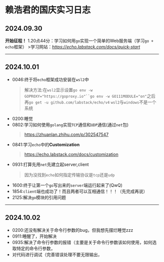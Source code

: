 # 赖浩君的国庆实习日志 

## 2024.09.30
**开始征程！**
1.20点44分：学习如何用`go`实现一个简单的Web服务端（学习`go + echo`框架）
    >学习网站：*https://echo.labstack.com/docs/quick-start*

---

## 2024.10.01
- 0046:终于将`echo`框架成功安装在`wsl2`中
    >解决方法:在`wsl2`显示设置`go env -w GOPROXY="https://goproxy.io"``go env -w GO111MODULE="on"`之后再`go get -u github.com/labstack/echo/v4`
    >`wsl2`与`windows`不是一个系统
- 0200:睡觉
- 0802:学习如何使用`golang`实现`TCP`通信和`UDP`通信(通过`net`包)
    >https://zhuanlan.zhihu.com/p/302547547
- 0841:学习`echo`中的**Customization**
    >https://echo.labstack.com/docs/customization
- 0931:打算先用`net`先建立起server,client
    >因为没找到`echo`如何指定传输协议是`tcp`还是`udp`
- 1600:终于让第一个`go`写出来的`server`端运行起来了(QwQ)
- 1854:`client`端也成功了！而且两者可以互相通信！！！（先完成再说）
- 2125:解决`go`模块的引用问题

---

## 2024.10.02
- 0200:还没有解决关于命令行参数的bug，但我想先摆烂睡觉zzz
- 0911:睡醒了，开始解决
- 0935:解决了命令行参数的报错（主要是关于命令行参数该如何使用，如何选取特定的命令行参数，
- 对代码进行调试（完善错误处理不要无限输出，